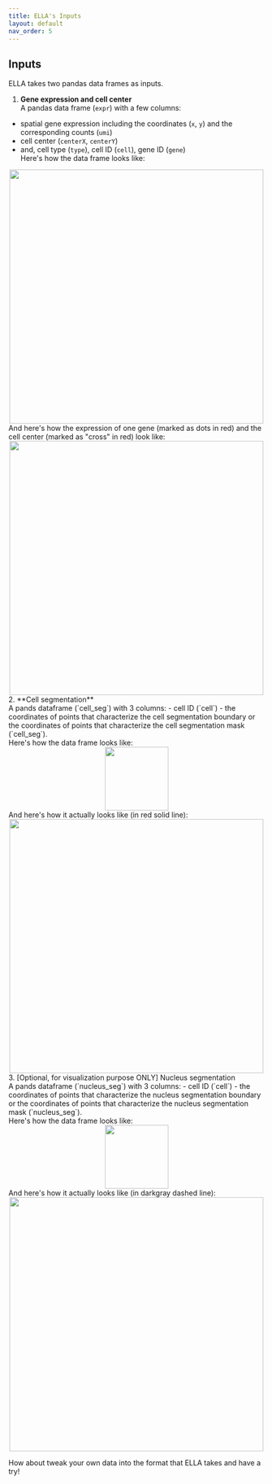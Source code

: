 ```yaml
---
title: ELLA's Inputs
layout: default
nav_order: 5
---
```


## Inputs

ELLA takes two pandas data frames as inputs. 

1. **Gene expression and cell center** <br>
    A pandas data frame (`expr`) with a few columns:
  - spatial gene expression including the coordinates (`x`, `y`) and the corresponding counts (`umi`) 
  - cell center (`centerX`, `centerY`)
  - and, cell type (`type`), cell ID (`cell`), gene ID (`gene`)  <br>
    Here's how the data frame looks like:
  <div style="margin: 0 auto; text-align: center;"> 
    <img src="{{ site.baseurl }}/images/input_expr_df.png" width="500" />
  </div>
  And here's how the expression of one gene (marked as dots in red) and the cell center (marked as "cross" in red) look like:
  <div style="margin: 0 auto; text-align: center;"> 
    <img src="{{ site.baseurl }}/images/input_expr.png" width="500" />
  </div>
2. **Cell segmentation** <br>
    A pands dataframe (`cell_seg`) with 3 columns:
  - cell ID (`cell`)
  - the coordinates of points that characterize the cell segmentation boundary or the coordinates of points that characterize the cell segmentation mask (`cell_seg`). <br>
    Here's how the data frame looks like:
  <div style="margin: 0 auto; text-align: center;"> 
    <img src="{{ site.baseurl }}/images/input_cellseg_df.png" width="125" />
  </div>	
  And here's how it actually looks like (in red solid line):
  <div style="margin: 0 auto; text-align: center;"> 
    <img src="{{ site.baseurl }}/images/input_cellseg.png" width="500" />
  </div>	
3. [Optional, for visualization purpose ONLY] Nucleus segmentation <br>
    A pands dataframe (`nucleus_seg`) with 3 columns:
  - cell ID (`cell`)
  - the coordinates of points that characterize the nucleus segmentation boundary or the coordinates of points that characterize the nucleus segmentation mask (`nucleus_seg`). <br>
    Here's how the data frame looks like:
  <div style="margin: 0 auto; text-align: center;"> 
    <img src="{{ site.baseurl }}/images/input_nucleusseg_df.png" width="125" />
  </div>	
  And here's how it actually looks like (in darkgray dashed line):
  <div style="margin: 0 auto; text-align: center;"> 
    <img src="{{ site.baseurl }}/images/input_nucleusseg.png" width="500" />
  </div>	

How about tweak your own data into the format that ELLA takes and have a try!



